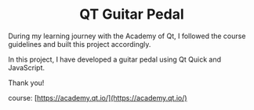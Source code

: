 <center><h1>QT Guitar Pedal</h1></center>

During my learning journey with the Academy of Qt, I followed the course guidelines and built this project accordingly.

In this project, I have developed a guitar pedal using Qt Quick and JavaScript.

Thank you!


course: [https://academy.qt.io/](https://academy.qt.io/)